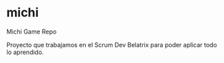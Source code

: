 # michi
Michi Game Repo

Proyecto que trabajamos en el Scrum Dev Belatrix para poder aplicar todo lo aprendido.
